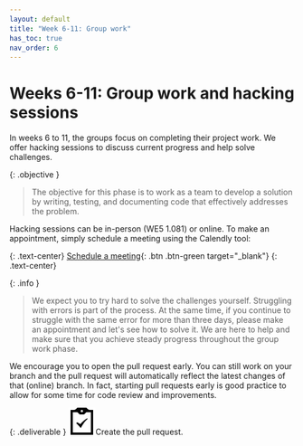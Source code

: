 ```yaml
---
layout: default
title: "Week 6-11: Group work"
has_toc: true
nav_order: 6
---
```


# Weeks 6-11: Group work and hacking sessions

In weeks 6 to 11, the groups focus on completing their project work.
We offer hacking sessions to discuss current progress and help solve challenges.

{: .objective }
> The objective for this phase is to work as a team to develop a solution by writing, testing, and documenting code that effectively addresses the problem.

Hacking sessions can be in-person (WE5 1.081) or online.
To make an appointment, simply schedule a meeting using the Calendly tool:

{: .text-center}
[Schedule a meeting](https://calendly.com/gerit-wagner/30min){: .btn .btn-green target="_blank"}
{: .text-center}

{: .info }
> We expect you to try hard to solve the challenges yourself. Struggling with errors is part of the process. At the same time, if you continue to struggle with the same error for more than three days, please make an appointment and let's see how to solve it. We are here to help and make sure that you achieve steady progress throughout the group work phase.

We encourage you to open the pull request early.
You can still work on your branch and the pull request will automatically reflect the latest changes of that (online) branch.
In fact, starting pull requests early is good practice to allow for some time for code review and improvements.

{: .deliverable }
![tasks logo](../assets/iconmonstr-clipboard-5.svg)Create the pull request.
